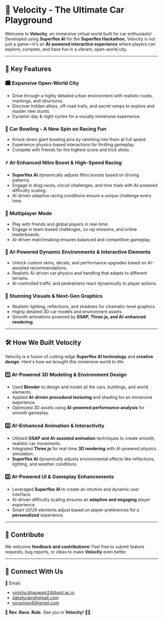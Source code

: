 # 🚗 Velocity - The Ultimate Car Playground

Welcome to **Velocity**, an immersive virtual world built for car enthusiasts! Developed using **Superflex AI** for the **Superflex Hackathon**, Velocity is not just a game—it's an **AI-powered interactive experience** where players can explore, compete, and have fun in a vibrant, open-world city.

---

## 🌟 Key Features

### 🏙️ Expansive Open-World City
- Drive through a highly detailed urban environment with realistic roads, markings, and structures.
- Discover hidden alleys, off-road trails, and secret ramps to explore and master new stunts.
- Dynamic day & night cycles for a visually immersive experience.

### 🎳 Car Bowling - A New Spin on Racing Fun
- Knock down giant bowling pins by ramming into them at full speed.
- Experience physics-based interactions for thrilling gameplay.
- Compete with friends for the highest score and trick shots.

### ⚡ AI-Enhanced Nitro Boost & High-Speed Racing
- **Superflex AI** dynamically adjusts Nitro boosts based on driving patterns.
- Engage in drag races, circuit challenges, and time trials with AI-powered difficulty scaling.
- AI-driven adaptive racing conditions ensure a unique challenge every time.

### 🏁 Multiplayer Mode
- Play with friends and global players in real-time.
- Engage in team-based challenges, co-op missions, and online leaderboards.
- AI-driven matchmaking ensures balanced and competitive gameplay.

### 🚦 AI-Powered Dynamic Environments & Interactive Elements
- Unlock custom skins, decals, and performance upgrades based on AI-assisted recommendations.
- Realistic AI-driven car physics and handling that adapts to different terrains.
- AI-controlled traffic and pedestrians react dynamically to player actions.

### 🎨 Stunning Visuals & Next-Gen Graphics
- Realistic lighting, reflections, and shadows for cinematic-level graphics.
- Highly detailed 3D car models and environment assets.
- Smooth animations powered by **GSAP, Three.js, and AI-enhanced rendering**.

---

## 🛠️ How We Built Velocity

Velocity is a fusion of cutting-edge **Superflex AI technology** and **creative design**. Here's how we brought this immersive world to life:

### 1️⃣ AI-Powered 3D Modeling & Environment Design
- Used **Blender** to design and model all the cars, buildings, and world elements.
- Applied **AI-driven procedural texturing** and shading for an immersive experience.
- Optimized 3D assets using **AI-powered performance analysis** for smooth gameplay.

### 2️⃣ AI-Enhanced Animation & Interactivity
- Utilized **GSAP and AI-assisted animation** techniques to create smooth, realistic car movements.
- Integrated **Three.js** for real-time **3D rendering** with AI-powered physics simulation.
- **Superflex AI** dynamically adjusts environmental effects like reflections, lighting, and weather conditions.

### 3️⃣ AI-Powered UI & Gameplay Enhancements
- Leveraged **Superflex AI** to create an intuitive and dynamic user interface.
- AI-driven difficulty scaling ensures an **adaptive and engaging** player experience.
- Smart UI/UX elements adjust based on player preferences for a **personalized** experience.


---

## 🤝 Contribute
We welcome **feedback and contributions**! Feel free to submit feature requests, bug reports, or ideas to make **Velocity** even better.

---

## 📢 Connect With Us
📧 Email:
- vinisha.bhagwani24@spit.ac.in
- dakshcjain@gmail.com
- voravinay6@gmail.com


🏁 **Rev. Race. Rule.** See you in **Velocity!** 🚗💨
